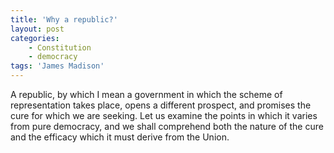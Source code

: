 ```yaml
---
title: 'Why a republic?'
layout: post
categories:
    - Constitution
    - democracy
tags: 'James Madison'
---
```


A republic, by which I mean a government in which the scheme of representation takes place, opens a different prospect, and promises the cure for which we are seeking. Let us examine the points in which it varies from pure democracy, and we shall comprehend both the nature of the cure and the efficacy which it must derive from the Union.
